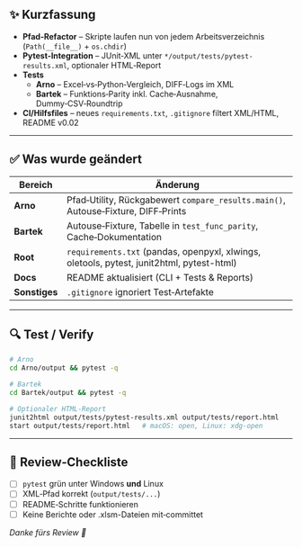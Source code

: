 ## ✨ Kurzfassung
* **Pfad‑Refactor** – Skripte laufen nun von jedem Arbeits­verzeichnis (`Path(__file__)` + `os.chdir`)
* **Pytest‑Integration** – JUnit‑XML unter `*/output/tests/pytest-results.xml`, optionaler HTML‑Report
* **Tests**
  * **Arno** – Excel‑vs‑Python‑Vergleich, DIFF‑Logs im XML
  * **Bartek** – Funktions‑Parity inkl. Cache‑Ausnahme, Dummy‑CSV‑Roundtrip
* **CI/Hilfsfiles** – neues `requirements.txt`, `.gitignore` filtert XML/HTML, README v0.02

---

## ✅ Was wurde geändert
| Bereich | Änderung |
|---------|----------|
| **Arno**   | Pfad‑Utility, Rückgabewert `compare_results.main()`, Autouse‑Fixture, DIFF‑Prints |
| **Bartek** | Autouse‑Fixture, Tabelle in `test_func_parity`, Cache‑Dokumentation |
| **Root**   | `requirements.txt` (pandas, openpyxl, xlwings, oletools, pytest, junit2html, pytest-html) |
| **Docs**   | README aktualisiert (CLI + Tests & Reports) |
| **Sonstiges** | `.gitignore` ignoriert Test‑Artefakte |

---

## 🔍 Test / Verify

```bash
# Arno
cd Arno/output && pytest -q

# Bartek
cd Bartek/output && pytest -q

# Optionaler HTML‑Report
junit2html output/tests/pytest-results.xml output/tests/report.html
start output/tests/report.html   # macOS: open, Linux: xdg-open
```

---

## 📝 Review‑Checkliste
- [ ] `pytest` grün unter Windows **und** Linux  
- [ ] XML‑Pfad korrekt (`output/tests/...`)  
- [ ] README‑Schritte funktionieren  
- [ ] Keine Berichte oder .xlsm-Dateien mit‑committet  

*Danke fürs Review 🙏*
